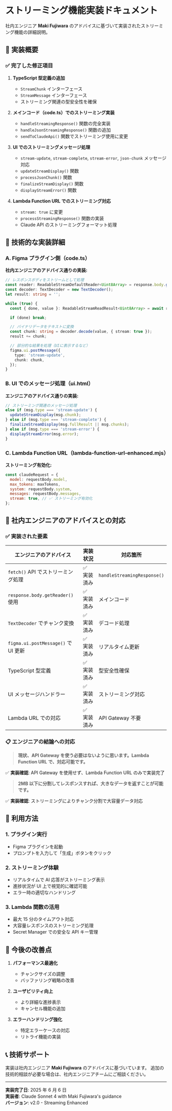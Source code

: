 # ストリーミング機能実装ドキュメント

社内エンジニア **Maki Fujiwara** のアドバイスに基づいて実装されたストリーミング機能の詳細説明。

## 🎯 実装概要

### ✅ 完了した修正項目

1. **TypeScript 型定義の追加**

   - `StreamChunk` インターフェース
   - `StreamMessage` インターフェース
   - ストリーミング関連の型安全性を確保

2. **メインコード（code.ts）でのストリーミング実装**

   - `handleStreamingResponse()` 関数の完全実装
   - `handleJsonStreamingResponse()` 関数の追加
   - `sendToClaudeApi()` 関数でストリーミング使用に変更

3. **UI でのストリーミングメッセージ処理**

   - `stream-update`, `stream-complete`, `stream-error`, `json-chunk` メッセージ対応
   - `updateStreamDisplay()` 関数
   - `processJsonChunk()` 関数
   - `finalizeStreamDisplay()` 関数
   - `displayStreamError()` 関数

4. **Lambda Function URL でのストリーミング対応**
   - `stream: true` に変更
   - `processStreamingResponse()` 関数の実装
   - Claude API のストリーミングフォーマット処理

## 🔧 技術的な実装詳細

### A. Figma プラグイン側（code.ts）

**社内エンジニアのアドバイス通りの実装:**

```typescript
// レスポンスボディをストリームとして処理
const reader: ReadableStreamDefaultReader<Uint8Array> = response.body.getReader();
const decoder: TextDecoder = new TextDecoder();
let result: string = '';

while (true) {
  const { done, value }: ReadableStreamReadResult<Uint8Array> = await reader.read();

  if (done) break;

  // バイナリデータをテキストに変換
  const chunk: string = decoder.decode(value, { stream: true });
  result += chunk;

  // 部分的な結果を処理（UIに表示するなど）
  figma.ui.postMessage({
    type: 'stream-update',
    chunk: chunk,
  });
}
```

### B. UI でのメッセージ処理（ui.html）

**エンジニアのアドバイス通りの実装:**

```javascript
// ストリーミング関連のメッセージ処理
else if (msg.type === 'stream-update') {
  updateStreamDisplay(msg.chunk);
} else if (msg.type === 'stream-complete') {
  finalizeStreamDisplay(msg.fullResult || msg.chunks);
} else if (msg.type === 'stream-error') {
  displayStreamError(msg.error);
}
```

### C. Lambda Function URL（lambda-function-url-enhanced.mjs）

**ストリーミング有効化:**

```javascript
const claudeRequest = {
  model: requestBody.model,
  max_tokens: maxTokens,
  system: requestBody.system,
  messages: requestBody.messages,
  stream: true, // ✅ ストリーミング有効化
};
```

## 🌟 社内エンジニアのアドバイスとの対応

### ✅ 実装された要素

| エンジニアのアドバイス              | 実装状況    | 対応箇所                    |
| ----------------------------------- | ----------- | --------------------------- |
| `fetch()` API でストリーミング処理  | ✅ 実装済み | `handleStreamingResponse()` |
| `response.body.getReader()` 使用    | ✅ 実装済み | メインコード                |
| `TextDecoder` でチャンク変換        | ✅ 実装済み | デコード処理                |
| `figma.ui.postMessage()` で UI 更新 | ✅ 実装済み | リアルタイム更新            |
| TypeScript 型定義                   | ✅ 実装済み | 型安全性確保                |
| UI メッセージハンドラー             | ✅ 実装済み | ストリーミング対応          |
| Lambda URL での対応                 | ✅ 実装済み | API Gateway 不要            |

### 📋 エンジニアの結論への対応

> **現状、API Gateway を使う必要はないように思います。Lambda Function URL で、対応可能です。**

✅ **実装確認**: API Gateway を使用せず、Lambda Function URL のみで実装完了

> **2MB 以下に分割してレスポンスすれば、大きなデータを返すことが可能です。**

✅ **実装確認**: ストリーミングによりチャンク分割で大容量データ対応

## 🚀 利用方法

### 1. プラグイン実行

- Figma プラグインを起動
- プロンプトを入力して「生成」ボタンをクリック

### 2. ストリーミング体験

- リアルタイムで AI 応答がストリーミング表示
- 進捗状況が UI 上で視覚的に確認可能
- エラー時の適切なハンドリング

### 3. Lambda 関数の活用

- 最大 15 分のタイムアウト対応
- 大容量レスポンスのストリーミング処理
- Secret Manager での安全な API キー管理

## 🔄 今後の改善点

1. **パフォーマンス最適化**

   - チャンクサイズの調整
   - バッファリング戦略の改善

2. **ユーザビリティ向上**

   - より詳細な進捗表示
   - キャンセル機能の追加

3. **エラーハンドリング強化**
   - 特定エラーケースの対応
   - リトライ機能の実装

## 📞 技術サポート

実装は社内エンジニア **Maki Fujiwara** のアドバイスに基づいています。
追加の技術的相談が必要な場合は、社内エンジニアチームにご相談ください。

---

**実装完了日**: 2025 年 6 月 6 日  
**実装者**: Claude Sonnet 4 with Maki Fujiwara's guidance  
**バージョン**: v2.0 - Streaming Enhanced
